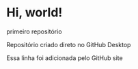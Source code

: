 # Hi, world!
 primeiro repositório

Repositório criado direto no GitHub Desktop

Essa linha foi adicionada pelo GitHub site
